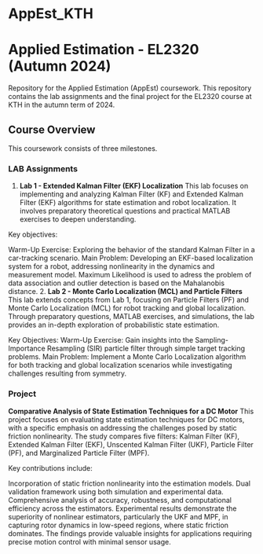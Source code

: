 # AppEst_KTH

# Applied Estimation - EL2320 (Autumn 2024)

Repository for the Applied Estimation (AppEst) coursework. This repository contains the lab assignments and the final project for the EL2320 course at KTH in the autumn term of 2024.
## Course Overview

This coursework consists of three milestones.

### LAB Assignments

1. **Lab 1 - Extended Kalman Filter (EKF) Localization**
This lab focuses on implementing and analyzing Kalman Filter (KF) and Extended Kalman Filter (EKF) algorithms for state estimation and robot localization. It involves preparatory theoretical questions and practical MATLAB exercises to deepen understanding.

Key objectives:

Warm-Up Exercise: Exploring the behavior of the standard Kalman Filter in a car-tracking scenario.
Main Problem: Developing an EKF-based localization system for a robot, addressing nonlinearity in the dynamics and measurement model. Maximum Likelihood is used to adress the problem of data association and outlier detection is based on the Mahalanobis distance.
2. **Lab 2 - Monte Carlo Localization (MCL) and Particle Filters**
This lab extends concepts from Lab 1, focusing on Particle Filters (PF) and Monte Carlo Localization (MCL) for robot tracking and global localization. Through preparatory questions, MATLAB exercises, and simulations, the lab provides an in-depth exploration of probabilistic state estimation.

Key Objectives:
Warm-Up Exercise: Gain insights into the Sampling-Importance Resampling (SIR) particle filter through simple target tracking problems.
Main Problem: Implement a Monte Carlo Localization algorithm for both tracking and global localization scenarios while investigating challenges resulting from symmetry.

  ### Project
**Comparative Analysis of State Estimation Techniques for a DC Motor**
This project focuses on evaluating state estimation techniques for DC motors, with a specific emphasis on addressing the challenges posed by static friction nonlinearity. The study compares five filters: Kalman Filter (KF), Extended Kalman Filter (EKF), Unscented Kalman Filter (UKF), Particle Filter (PF), and Marginalized Particle Filter (MPF).

Key contributions include:

Incorporation of static friction nonlinearity into the estimation models.
Dual validation framework using both simulation and experimental data.
Comprehensive analysis of accuracy, robustness, and computational efficiency across the estimators.
Experimental results demonstrate the superiority of nonlinear estimators, particularly the UKF and MPF, in capturing rotor dynamics in low-speed regions, where static friction dominates. The findings provide valuable insights for applications requiring precise motion control with minimal sensor usage.
